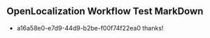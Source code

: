## OpenLocalization Workflow Test MarkDown
* a16a58e0-e7d9-44d9-b2be-f00f74f22ea0 thanks!

<!--HONumber=Feb17_HO2-->


